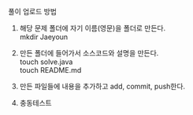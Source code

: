 풀이 업로드 방법

1. 해당 문제 폴더에 자기 이름(영문)을 폴더로 만든다.<br>
    mkdir Jaeyoun

2. 만든 폴더에 들어가서 소스코드와 설명을 만든다.<br>
    touch solve.java<br>
    touch README.md

3. 만든 파일들에 내용을 추가하고 add, commit, push한다.
4. 충동테스트
